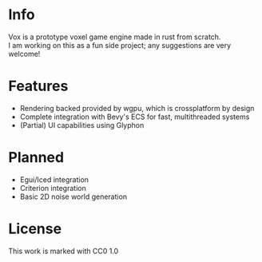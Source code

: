 # Info
Vox is a prototype voxel game engine made in rust from scratch.\
I am working on this as a fun side project; any suggestions are very welcome!

# Features
* Rendering backed provided by wgpu, which is crossplatform by design
* Complete integration with Bevy's ECS for fast, multithreaded systems
* (Partial) UI capabilities using Glyphon

# Planned
* Egui/Iced integration
* Criterion integration
* Basic 2D noise world generation

# License
This work is marked with CC0 1.0
